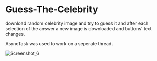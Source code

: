 # Guess-The-Celebrity

download random celebrity image and try to guess it and after each selection of the answer a new image is downloaded and buttons' text changes.

AsyncTask was used to work on a seperate thread.


![Screenshot_6](https://user-images.githubusercontent.com/60838458/144886886-2ab77506-d97f-4447-9023-25dbab0b3744.png)
